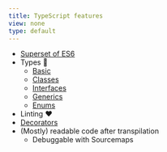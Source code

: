```yaml
---
title: TypeScript features
view: none
type: default
---
```


- [Superset of ES6](http://es6-features.org/#Constants)
- Types &#128147; 
  - [Basic](https://www.typescriptlang.org/docs/handbook/basic-types.html)
  - [Classes](https://www.typescriptlang.org/docs/handbook/classes.html)
  - [Interfaces](https://www.typescriptlang.org/docs/handbook/interfaces.html)
  - [Generics](https://www.typescriptlang.org/docs/handbook/generics.html)
  - [Enums](https://www.typescriptlang.org/docs/handbook/enums.html)
- Linting &#10084;
- [Decorators](https://www.typescriptlang.org/docs/handbook/decorators.html)
- (Mostly) readable code after transpilation
  - Debuggable with Sourcemaps